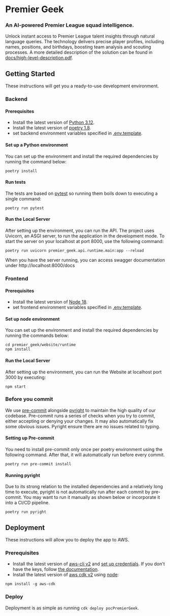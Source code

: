 # Premier Geek

### An AI-powered Premier League squad intelligence.

Unlock instant access to Premier League talent insights through natural language queries. The technology delivers precise player profiles, including names, positions, and birthdays, boosting team analysis and scouting processes. A more detailed description of the solution can be found in [docs/high-level-description.pdf](docs/high-level-description.pdf).


## Getting Started
These instructions will get you a ready-to-use development environment.

### Backend

#### Prerequisites
- Install the latest version of [Python 3.12](https://www.python.org/downloads/).
- Install the latest version of [poetry 1.8](https://python-poetry.org/docs/#installation).
- set backend environment variables specified in [.env.template](.env.template).

#### Set up a Python environment
You can set up the environment and install the required dependencies by running the command below:
```shell
poetry install
```

#### Run tests
The tests are based on [pytest](https://docs.pytest.org/) so running them boils down to executing a single command:
```shell
poetry run pytest
```

#### Run the Local Server
After setting up the environment, you can run the API. The project uses Uvicorn, an ASGI server, to run the application in the development mode. To start the server on your localhost at port 8000, use the following command:

```shell
poetry run uvicorn premier_geek.api.runtime.main:app --reload
```

When you have the server running, you can access swagger documentation under http://localhost:8000/docs

### Frontend

#### Prerequisites
- Install the latest version of [Node 18](https://nodejs.org/en/download/).
- set frontend environment variables specified in [.env.template](.env.template).

#### Set up node environment
You can set up the environment and install the required dependencies by running the commands below:
```shell
cd premier_geek/website/runtime
npm install
```

#### Run the Local Server
After setting up the environment, you can run the Website at localhost port 3000 by executing:

```shell
npm start
```


### Before you commit
We use [pre-commit](https://pre-commit.com) alongside [pyright](https://github.com/microsoft/pyright) to maintain the high quality of our codebase. Pre-commit runs a series of checks when you try to commit, either accepting or denying your changes. It may also automatically fix some obvious issues. Pyright ensure there are no issues related to typing.

#### Setting up Pre-commit
You need to install pre-commit only once per poetry environment using the following command. After that, it will automatically run before every commit.
```shell
poetry run pre-commit install
```

#### Running pyright
Due to its strong relation to the installed dependencies and a relatively long time to execute, pyright is not automatically run after each commit by pre-commit. You may want to run it manually as shown below or incorporate it into a CI/CD pipeline.
```shell
poetry run pyright
```

## Deployment
These instructions will allow you to deploy the app to AWS.

### Prerequisites
- Install the latest version of [aws-cli v2](https://docs.aws.amazon.com/cli/latest/userguide/getting-started-install.html) and [set up credentials](https://docs.aws.amazon.com/cli/latest/userguide/getting-started-quickstart.html). If you don't have the keys, follow [the documentation](https://docs.aws.amazon.com/cli/latest/userguide/getting-started-prereqs.html).
- Install the latest version of [aws cdk v2](https://www.npmjs.com/package/aws-cdk) using [node](https://nodejs.org/en/download/):
```shell
npm install -g aws-cdk
```

### Deploy
Deployment is as simple as running `cdk deploy pocPremierGeek`.
